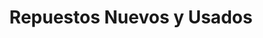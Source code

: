 ---
title: "Repuestos Nuevos y Usados"
url: /santa-ana/repuestos-nuevos-y-usados/
shop: reparación de automóviles
---